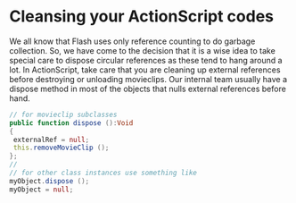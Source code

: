 # Cleansing your ActionScript codes

We all know that Flash uses only reference counting to do garbage collection. So, we have come to the decision that it is a wise idea to take special care to dispose circular references as these tend to hang around a lot. In ActionScript, take care that you are cleaning up external references before destroying or unloading movieclips. Our internal team usually have a dispose method in most of the objects that nulls external references before hand.

```as
// for movieclip subclasses
public function dispose ():Void
{
 externalRef = null;
 this.removeMovieClip ();
};
//
// for other class instances use something like
myObject.dispose ();
myObject = null;
```